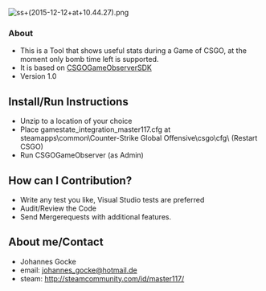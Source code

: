 ![ss+(2015-12-12+at+10.44.27).png](https://bitbucket.org/repo/AdxE7X/images/64067651-ss+(2015-12-12+at+10.44.27).png)

### About ###

* This is a Tool that shows useful stats during a Game of CSGO, at the moment only bomb time left is supported.
* It is based on [CSGOGameObserverSDK](https://bitbucket.org/master117/csgogameobserversdk)
* Version 1.0

## Install/Run Instructions ##

* Unzip to a location of your choice 
* Place gamestate_integration_master117.cfg at steamapps\common\Counter-Strike Global Offensive\csgo\cfg\ (Restart CSGO)
* Run CSGOGameObserver (as Admin)

## How can I Contribution? ##

* Write any test you like, Visual Studio tests are preferred
* Audit/Review the Code
* Send Mergerequests with additional features.

## About me/Contact ##

* Johannes Gocke
* email: johannes_gocke@hotmail.de
* steam: http://steamcommunity.com/id/master117/